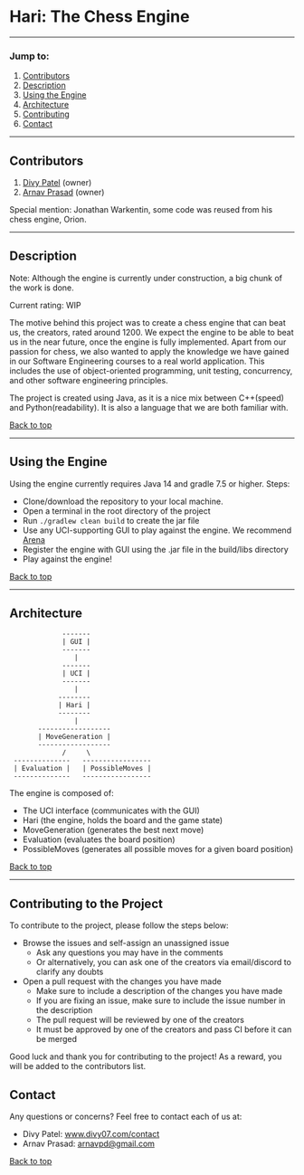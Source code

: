 # Hari: The Chess Engine

---

### Jump to:

1. [Contributors](#contributors)
2. [Description](#description)
3. [Using the Engine](#using-the-engine)
4. [Architecture](#architecture)
5. [Contributing](#contributing-to-the-project)
6. [Contact](#contact)

---

## Contributors

1. [Divy Patel](https://github.com/divy-07) (owner)
2. [Arnav Prasad](https://github.com/arnavpd) (owner)

Special mention: Jonathan Warkentin, some code was reused from his chess engine, Orion.

---

## Description

[//]: # "Edit this section when implementation is complete"

Note: Although the engine is currently under construction, a big chunk of the work is done.

Current rating: WIP

The motive behind this project was to create a chess engine that can beat us, the creators, rated around 1200.
We expect the engine to be able to beat us in the near future, once the engine is fully implemented.
Apart from our passion for chess, we also wanted to apply the knowledge we have gained in our Software Engineering courses to a real world application.
This includes the use of object-oriented programming, unit testing, concurrency, and other software engineering principles.

The project is created using Java, as it is a nice mix between C++(speed) and Python(readability).
It is also a language that we are both familiar with.

[Back to top](#hari--the-chess-engine)

---

## Using the Engine

Using the engine currently requires Java 14 and gradle 7.5 or higher.
Steps:
- Clone/download the repository to your local machine.
- Open a terminal in the root directory of the project
- Run `./gradlew clean build` to create the jar file
- Use any UCI-supporting GUI to play against the engine. We recommend [Arena](http://www.playwitharena.de/)
- Register the engine with GUI using the .jar file in the build/libs directory
- Play against the engine!

[Back to top](#hari--the-chess-engine)

---

## Architecture

[//]: # "Edit this section when architecture is changed"

```
             -------
             | GUI |
             -------
                |
             -------
             | UCI |
             -------
                |  
            --------
            | Hari |
            --------
                |
       ------------------
       | MoveGeneration |
       ------------------
             /     \
 --------------   -----------------
 | Evaluation |   | PossibleMoves |
 --------------   -----------------
```

The engine is composed of:
- The UCI interface (communicates with the GUI)
- Hari (the engine, holds the board and the game state)
- MoveGeneration (generates the best next move)
- Evaluation (evaluates the board position)
- PossibleMoves (generates all possible moves for a given board position)

[Back to top](#hari--the-chess-engine)

---

## Contributing to the Project

To contribute to the project, please follow the steps below:
- Browse the issues and self-assign an unassigned issue
  - Ask any questions you may have in the comments
  - Or alternatively, you can ask one of the creators via email/discord to clarify any doubts
- Open a pull request with the changes you have made
  - Make sure to include a description of the changes you have made
  - If you are fixing an issue, make sure to include the issue number in the description
  - The pull request will be reviewed by one of the creators
  - It must be approved by one of the creators and pass CI before it can be merged

Good luck and thank you for contributing to the project!
As a reward, you will be added to the contributors list.

## Contact

Any questions or concerns? Feel free to contact each of us at:

- Divy Patel: www.divy07.com/contact
- Arnav Prasad: [arnavpd@gmail.com](mailto:arnavpd@gmail.com)

[Back to top](#hari--the-chess-engine)
